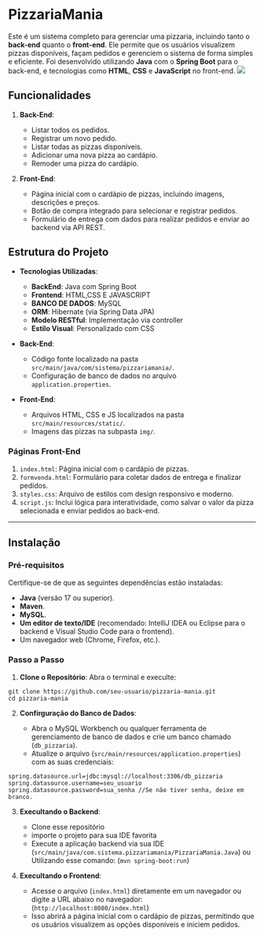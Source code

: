 # PizzariaMania

Este é um sistema completo para gerenciar uma pizzaria, incluindo tanto o **back-end** quanto o **front-end**. Ele permite que os usuários visualizem pizzas disponíveis, façam pedidos e gerenciem o sistema de forma simples e eficiente. Foi desenvolvido utilizando **Java** com o **Spring Boot** para o back-end, e tecnologias como **HTML**, **CSS** e **JavaScript** no front-end.
<img src="https://i.imgur.com/jvvyOON.png">
## Funcionalidades
1. **Back-End**:
   - Listar todos os pedidos.
   - Registrar um novo pedido.
   - Listar todas as pizzas disponíveis.
   - Adicionar uma nova pizza ao cardápio.
   - Remoder uma pizza do cardápio.

2. **Front-End**:
   - Página inicial com o cardápio de pizzas, incluindo imagens, descrições e preços.
   - Botão de compra integrado para selecionar e registrar pedidos.
   - Formulário de entrega com dados para realizar pedidos e enviar ao backend via API REST.

## Estrutura do Projeto
- **Tecnologias Utilizadas**:
  - **BackEnd**: Java com Spring Boot
  - **Frontend**: HTML,CSS E JAVASCRIPT
  - **BANCO DE DADOS**: MySQL
  - **ORM**: Hibernate (via Spring Data JPA)
  - **Modelo RESTful**: Implementação via controller
  - **Estilo Visual**: Personalizado com CSS
    
- **Back-End**:
  - Código fonte localizado na pasta `src/main/java/com/sistema/pizzariamania/`.
  - Configuração de banco de dados no arquivo `application.properties`.

- **Front-End**:
  - Arquivos HTML, CSS e JS localizados na pasta `src/main/resources/static/`.
  - Imagens das pizzas na subpasta `img/`.

### Páginas Front-End
1. `index.html`: Página inicial com o cardápio de pizzas.
2. `formvenda.html`: Formulário para coletar dados de entrega e finalizar pedidos.
3. `styles.css`: Arquivo de estilos com design responsivo e moderno.
4. `script.js`: Inclui lógica para interatividade, como salvar o valor da pizza selecionada e enviar pedidos ao back-end.

---

## Instalação

### Pré-requisitos
Certifique-se de que as seguintes dependências estão instaladas:
- **Java** (versão 17 ou superior).
- **Maven**.
- **MySQL**.
- **Um editor de texto/IDE** (recomendado: IntelliJ IDEA ou Eclipse para o backend e Visual Studio Code para o frontend).
- Um navegador web (Chrome, Firefox, etc.).

### Passo a Passo
1. **Clone o Repositório**: Abra o terminal e execulte:
```
git clone https://github.com/seu-usuario/pizzaria-mania.git
cd pizzaria-mania
```
2. **Confirguração do Banco de Dados**:
   
   - Abra o MySQL Workbench ou qualquer ferramenta de gerenciamento de banco de dados e crie um banco chamado (``db_pizzaria``).
   - Atualize o arquivo (``src/main/resources/application.properties``) com as suas credenciais:
```
spring.datasource.url=jdbc:mysql://localhost:3306/db_pizzaria
spring.datasource.username=seu_usuario
spring.datasource.password=sua_senha //Se não tiver senha, deixe em branco.
```

3. **Execultando o Backend**:
   - Clone esse repositório
   - importe o projeto para sua IDE favorita
   - Execute a aplicação backend via sua IDE (``src/main/java/com.sistema.pizzariamania/PizzariaMania.Java``) ou Utilizando esse comando: (``mvn spring-boot:run``)

4. **Execultando o Frontend**:
   - Acesse o arquivo (``index.html``) diretamente em um navegador ou digite a URL abaixo no navegador: (``http://localhost:8080/index.html``)
   - Isso abrirá a página inicial com o cardápio de pizzas, permitindo que os usuários visualizem as opções disponíveis e iniciem pedidos.

